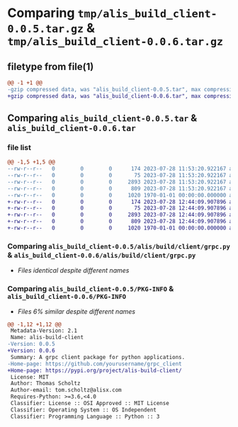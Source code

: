 # Comparing `tmp/alis_build_client-0.0.5.tar.gz` & `tmp/alis_build_client-0.0.6.tar.gz`

## filetype from file(1)

```diff
@@ -1 +1 @@
-gzip compressed data, was "alis_build_client-0.0.5.tar", max compression
+gzip compressed data, was "alis_build_client-0.0.6.tar", max compression
```

## Comparing `alis_build_client-0.0.5.tar` & `alis_build_client-0.0.6.tar`

### file list

```diff
@@ -1,5 +1,5 @@
--rw-r--r--   0        0        0      174 2023-07-28 11:53:20.922167 alis_build_client-0.0.5/README.md
--rw-r--r--   0        0        0       75 2023-07-28 11:53:20.922167 alis_build_client-0.0.5/alis/build/client/__init__.py
--rw-r--r--   0        0        0     2893 2023-07-28 11:53:20.922167 alis_build_client-0.0.5/alis/build/client/grpc.py
--rw-r--r--   0        0        0      809 2023-07-28 11:53:20.922167 alis_build_client-0.0.5/pyproject.toml
--rw-r--r--   0        0        0     1020 1970-01-01 00:00:00.000000 alis_build_client-0.0.5/PKG-INFO
+-rw-r--r--   0        0        0      174 2023-07-28 12:44:09.907896 alis_build_client-0.0.6/README.md
+-rw-r--r--   0        0        0       75 2023-07-28 12:44:09.907896 alis_build_client-0.0.6/alis/build/client/__init__.py
+-rw-r--r--   0        0        0     2893 2023-07-28 12:44:09.907896 alis_build_client-0.0.6/alis/build/client/grpc.py
+-rw-r--r--   0        0        0      809 2023-07-28 12:44:09.907896 alis_build_client-0.0.6/pyproject.toml
+-rw-r--r--   0        0        0     1020 1970-01-01 00:00:00.000000 alis_build_client-0.0.6/PKG-INFO
```

### Comparing `alis_build_client-0.0.5/alis/build/client/grpc.py` & `alis_build_client-0.0.6/alis/build/client/grpc.py`

 * *Files identical despite different names*

### Comparing `alis_build_client-0.0.5/PKG-INFO` & `alis_build_client-0.0.6/PKG-INFO`

 * *Files 6% similar despite different names*

```diff
@@ -1,12 +1,12 @@
 Metadata-Version: 2.1
 Name: alis-build-client
-Version: 0.0.5
+Version: 0.0.6
 Summary: A grpc client package for python applications.
-Home-page: https://github.com/yourusername/grpc_client
+Home-page: https://pypi.org/project/alis-build-client/
 License: MIT
 Author: Thomas Scholtz
 Author-email: tom.scholtz@alisx.com
 Requires-Python: >=3.6,<4.0
 Classifier: License :: OSI Approved :: MIT License
 Classifier: Operating System :: OS Independent
 Classifier: Programming Language :: Python :: 3
```

